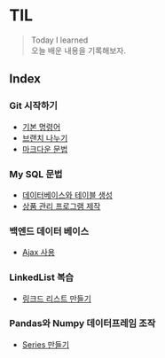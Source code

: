 # TIL

> Today I learned  
오늘 배운 내용을 기록해보자.

## Index

### Git 시작하기
- [기본 명령어](https://github.com/luenarstery04/TIL/blob/master/Git/basic-command.md)
- [브랜치 나누기](https://github.com/luenarstery04/TIL/blob/master/Git/branch-command.md)
- [마크다운 문법](https://github.com/luenarstery04/TIL/blob/master/Git/markdown.md)

### My SQL 문법
- [데이터베이스와 테이블 생성](https://github.com/luenarstery04/TIL/blob/master/Git/MySQL_1.md)
- [상품 관리 프로그램 제작](https://github.com/luenarstery04/TIL/blob/main/Git/Product_control_program.md)

### 백엔드 데이터 베이스
- [Ajax 사용](https://github.com/luenarstery04/TIL/blob/main/Git/Making_book_project.md)

### LinkedList 복습
- [링크드 리스트 만들기](https://github.com/luenarstery04/TIL/blob/main/Git/Linked_list.md)

### Pandas와 Numpy 데이터프레임 조작
- [Series 만들기](https://github.com/luenarstery04/TIL/blob/main/Git/Series_Pandas.md)
